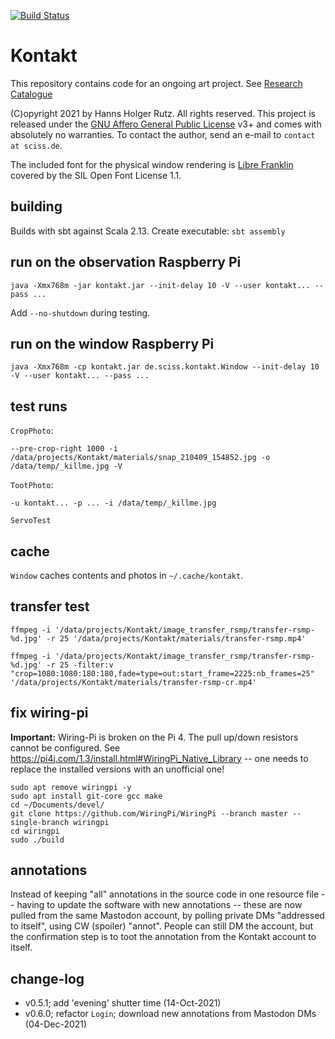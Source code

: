 [![Build Status](https://github.com/Sciss/Kontakt/workflows/Scala%20CI/badge.svg?branch=main)](https://github.com/Sciss/Kontakt/actions?query=workflow%3A%22Scala+CI%22)

# Kontakt

This repository contains code for an ongoing art project. See
[Research Catalogue](https://www.researchcatalogue.net/view/1154218/1294281)

(C)opyright 2021 by Hanns Holger Rutz. All rights reserved. This project is released under the
[GNU Affero General Public License](https://git.iem.at/sciss/WritingSimultan/blob/main/LICENSE) v3+ and
comes with absolutely no warranties.
To contact the author, send an e-mail to `contact at sciss.de`.

The included font for the physical window rendering is [Libre Franklin](https://github.com/impallari/Libre-Franklin)
covered by the SIL Open Font License 1.1.

## building

Builds with sbt against Scala 2.13.
Create executable: `sbt assembly`

## run on the observation Raspberry Pi

    java -Xmx768m -jar kontakt.jar --init-delay 10 -V --user kontakt... --pass ...

Add `--no-shutdown` during testing.

## run on the window Raspberry Pi

    java -Xmx768m -cp kontakt.jar de.sciss.kontakt.Window --init-delay 10 -V --user kontakt... --pass ...

## test runs

`CropPhoto`:
    
    --pre-crop-right 1000 -i /data/projects/Kontakt/materials/snap_210409_154852.jpg -o /data/temp/_killme.jpg -V

`TootPhoto`:

    -u kontakt... -p ... -i /data/temp/_killme.jpg

`ServoTest`

## cache

`Window` caches contents and photos in `~/.cache/kontakt`.

## transfer test

    ffmpeg -i '/data/projects/Kontakt/image_transfer_rsmp/transfer-rsmp-%d.jpg' -r 25 '/data/projects/Kontakt/materials/transfer-rsmp.mp4'

    ffmpeg -i '/data/projects/Kontakt/image_transfer_rsmp/transfer-rsmp-%d.jpg' -r 25 -filter:v "crop=1080:1080:180:180,fade=type=out:start_frame=2225:nb_frames=25" '/data/projects/Kontakt/materials/transfer-rsmp-cr.mp4'

## fix wiring-pi

__Important:__ Wiring-Pi is broken on the Pi 4. The pull up/down resistors cannot be configured.
See https://pi4j.com/1.3/install.html#WiringPi_Native_Library -- one needs to replace the installed versions
with an unofficial one!

    sudo apt remove wiringpi -y
    sudo apt install git-core gcc make
    cd ~/Documents/devel/
    git clone https://github.com/WiringPi/WiringPi --branch master --single-branch wiringpi
    cd wiringpi
    sudo ./build

## annotations

Instead of keeping "all" annotations in the source code in one resource file -- having to update the software
with new annotations -- these are now pulled from the same Mastodon account, by polling private DMs
"addressed to itself", using CW (spoiler) "annot". People can still DM the account, but the confirmation step is to 
toot the annotation  from the Kontakt account to itself.

## change-log

- v0.5.1; add 'evening' shutter time (14-Oct-2021)
- v0.6.0; refactor `Login`; download new annotations from Mastodon DMs (04-Dec-2021)
